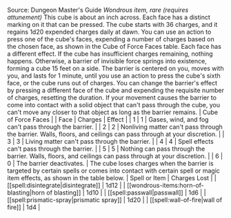 Source: Dungeon Master's Guide
*Wondrous item, rare (requires attunement)*
This cube is about an inch across. Each face has a distinct marking on it that can be pressed. The cube starts with 36 charges, and it regains 1d20 expended charges daily at dawn.
You can use an action to press one of the cube's faces, expending a number of charges based on the chosen face, as shown in the Cube of Force Faces table. Each face has a different effect. If the cube has insufficient charges remaining, nothing happens. Otherwise, a barrier of invisible force springs into existence, forming a cube 15 feet on a side. The barrier is centered on you, moves with you, and lasts for 1 minute, until you use an action to press the cube's sixth face, or the cube runs out of charges. You can change the barrier's effect by pressing a different face of the cube and expending the requisite number of charges, resetting the duration.
If your movement causes the barrier to come into contact with a solid object that can't pass through the cube, you can't move any closer to that object as long as the barrier remains.
| Cube of Force Faces |
| Face | Charges | Effect |
| 1 | 1 | Gases, wind, and fog can't pass through the barrier. |
| 2 | 2 | Nonliving matter can't pass through the barrier. Walls, floors, and ceilings can pass through at your discretion. |
| 3 | 3 | Living matter can't pass through the barrier. |
| 4 | 4 | Spell effects can't pass through the barrier. |
| 5 | 5 | Nothing can pass through the barrier. Walls, floors, and ceilings can pass through at your discretion. |
| 6 | 0 | The barrier deactivates. |
The cube loses charges when the barrier is targeted by certain spells or comes into contact with certain spell or magic item effects, as shown in the table below.
| Spell or Item | Charges Lost |
| [[spell:disintegrate|disintegrate]] | 1d12 |
| [[wondrous-items:horn-of-blasting|horn of blasting]] | 1d10 |
| [[spell:passwall|passwall]] | 1d6 |
| [[spell:prismatic-spray|prismatic spray]] | 1d20 |
| [[spell:wall-of-fire|wall of fire]] | 1d4 |